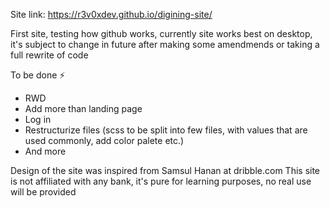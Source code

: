 Site link: https://r3v0xdev.github.io/digining-site/

First site, testing how github works, currently site works best on desktop, it's subject to change in future after making some amendmends or taking a full rewrite of code

To be done ⚡
- RWD
- Add more than landing page
- Log in
- Restructurize files (scss to be split into few files, with values that are used commonly, add color palete etc.)
- And more

Design of the site was inspired from Samsul Hanan at dribble.com
This site is not affiliated with any bank, it's pure for learning purposes, no real use will be provided
